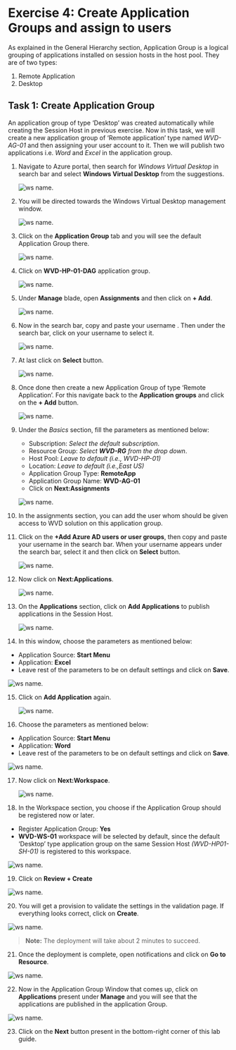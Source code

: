 # **Exercise 4: Create Application Groups and assign to users** 

As explained in the General Hierarchy section, Application Group is a logical grouping of applications installed on session hosts in the host pool. They are of two types: 

1. Remote Application 
2. Desktop 

## **Task 1: Create Application Group**

An application group of type ‘Desktop’ was created automatically while creating the Session Host in previous exercise. Now in this task, we will create a new application group of ‘Remote application’ type named *WVD-AG-01* and then assigning your user account to it. Then we will publish two applications i.e. *Word* and *Excel* in the application group.

1. Navigate to Azure portal, then search for *Windows Virtual Desktop* in search bar and select **Windows Virtual Desktop** from the suggestions.

   ![ws name.](media/w1.png)


2. You will be directed towards the Windows Virtual Desktop management window.  

   ![ws name.](media/64.png)


3. Click on the **Application Group** tab and you will see the default Application Group there. 

   ![ws name.](media/w8.png)
   
4. Click on **WVD-HP-01-DAG** application group.

   ![ws name.](media/91.png)
      
5. Under **Manage** blade, open **Assignments** and then click on **+ Add**. 

   ![ws name.](media/w4.png)   
 
6. Now in the search bar, copy and paste your username **<inject key="AzureAdUserEmail" />**. Then under the search bar, click on your username to select it.

   ![ws name.](media/w7.png)
   
7. At last click on **Select** button. 
 
   ![ws name.](media/w6.png) 
 
8. Once done then create a new Application Group of type ‘Remote Application’. For this navigate back to the **Application groups** and click on the **+ Add** button. 

   ![ws name.](media/a18.png)

9. Under the *Basics* section, fill the parameters as mentioned below: 

      - Subscription: *Select the default subscription*.
      - Resource Group: *Select **WVD-RG** from the drop down*.
      - Host Pool: *Leave to default (i.e., WVD-HP-01)*
      - Location: *Leave to default (i.e.,East US)*
      - Application Group Type: **RemoteApp** 
      - Application Group Name: **WVD-AG-01**
      - Click on **Next:Assignments**

   ![ws name.](media/w23.png)

10. In the assignments section, you can add the user whom should be given access to WVD solution on this application group. 

11. Click on the **+Add Azure AD users or user groups**, then copy and paste your username **<inject key="AzureAdUserEmail" />** in the search bar. When your username appears under the search bar, select it and then click on **Select** button.

    ![ws name.](media/88.png)

12. Now click on **Next:Applications**. 

    ![ws name.](media/w21.png)


13. On the **Applications** section, click on **Add Applications** to publish applications in the Session Host. 

    ![ws name.](media/76.png)


14. In this window, choose the parameters as mentioned below: 

   - Application Source: **Start Menu**    
   - Application: **Excel**
   - Leave rest of the parameters to be on default settings and click on **Save**.
   
   ![ws name.](media/a34.png)
 
15. Click on **Add Application** again. 

    ![ws name.](media/31.png)

16. Choose the parameters as mentioned below: 

   - Application Source: **Start Menu**    
   - Application: **Word**   
   - Leave rest of the parameters to be on default settings and click on **Save**.

   ![ws name.](media/77.png)

17. Now click on **Next:Workspace**. 

    ![ws name.](media/78.png)

18. In the Workspace section, you choose if the Application Group should be registered now or later.  

   - Register Application Group: **Yes**
   - **WVD-WS-01** workspace will be selected by default, since the default ‘Desktop’ type application group on the same Session Host *(WVD-HP01-SH-01)* is registered to this workspace.

   ![ws name.](media/w22.png)

19. Click on **Review + Create**

   ![ws name.](media/35.png)

20. You will get a provision to validate the settings in the validation page. If everything looks correct, click on **Create**. 

   ![ws name.](media/80.png)

> **Note:** The deployment will take about 2 minutes to succeed.

21. Once the deployment is complete, open notifications and click on **Go to Resource**. 

   ![ws name.](media/81.png)


22. Now in the Application Group Window that comes up, click on **Applications** present under **Manage** and you will see that the applications are published in the application Group. 

   ![ws name.](media/82.png)

23. Click on the **Next** button present in the bottom-right corner of this lab guide. 
